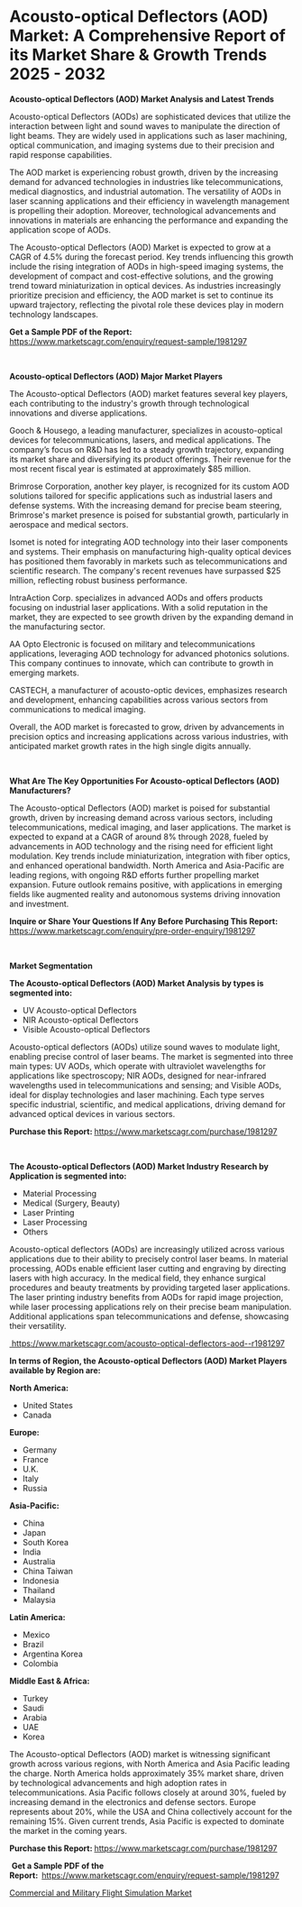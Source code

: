<p><h1>Acousto-optical Deflectors (AOD) Market: A Comprehensive Report of its Market Share & Growth Trends 2025 - 2032</h1></p><p><strong>Acousto-optical Deflectors (AOD) Market Analysis and Latest Trends</strong></p>
<p><p>Acousto-optical Deflectors (AODs) are sophisticated devices that utilize the interaction between light and sound waves to manipulate the direction of light beams. They are widely used in applications such as laser machining, optical communication, and imaging systems due to their precision and rapid response capabilities.</p><p>The AOD market is experiencing robust growth, driven by the increasing demand for advanced technologies in industries like telecommunications, medical diagnostics, and industrial automation. The versatility of AODs in laser scanning applications and their efficiency in wavelength management is propelling their adoption. Moreover, technological advancements and innovations in materials are enhancing the performance and expanding the application scope of AODs.</p><p>The Acousto-optical Deflectors (AOD) Market is expected to grow at a CAGR of 4.5% during the forecast period. Key trends influencing this growth include the rising integration of AODs in high-speed imaging systems, the development of compact and cost-effective solutions, and the growing trend toward miniaturization in optical devices. As industries increasingly prioritize precision and efficiency, the AOD market is set to continue its upward trajectory, reflecting the pivotal role these devices play in modern technology landscapes.</p></p>
<p><strong>Get a Sample PDF of the Report:&nbsp;</strong> <a href="https://www.marketscagr.com/enquiry/request-sample/1981297?utm_campaign=2866&utm_medium=2&utm_source=Github&utm_content=ia&utm_term=02032025&utm_id=acousto-optical-deflectors-aod">https://www.marketscagr.com/enquiry/request-sample/1981297</a></p>
<p>&nbsp;</p>
<p><strong>Acousto-optical Deflectors (AOD) Major Market Players</strong></p>
<p><p>The Acousto-optical Deflectors (AOD) market features several key players, each contributing to the industry's growth through technological innovations and diverse applications.</p><p>Gooch & Housego, a leading manufacturer, specializes in acousto-optical devices for telecommunications, lasers, and medical applications. The company’s focus on R&D has led to a steady growth trajectory, expanding its market share and diversifying its product offerings. Their revenue for the most recent fiscal year is estimated at approximately $85 million.</p><p>Brimrose Corporation, another key player, is recognized for its custom AOD solutions tailored for specific applications such as industrial lasers and defense systems. With the increasing demand for precise beam steering, Brimrose's market presence is poised for substantial growth, particularly in aerospace and medical sectors.</p><p>Isomet is noted for integrating AOD technology into their laser components and systems. Their emphasis on manufacturing high-quality optical devices has positioned them favorably in markets such as telecommunications and scientific research. The company's recent revenues have surpassed $25 million, reflecting robust business performance.</p><p>IntraAction Corp. specializes in advanced AODs and offers products focusing on industrial laser applications. With a solid reputation in the market, they are expected to see growth driven by the expanding demand in the manufacturing sector.</p><p>AA Opto Electronic is focused on military and telecommunications applications, leveraging AOD technology for advanced photonics solutions. This company continues to innovate, which can contribute to growth in emerging markets.</p><p>CASTECH, a manufacturer of acousto-optic devices, emphasizes research and development, enhancing capabilities across various sectors from communications to medical imaging.</p><p>Overall, the AOD market is forecasted to grow, driven by advancements in precision optics and increasing applications across various industries, with anticipated market growth rates in the high single digits annually.</p></p>
<p>&nbsp;</p>
<p><strong>What Are The Key Opportunities For Acousto-optical Deflectors (AOD) Manufacturers?</strong></p>
<p><p>The Acousto-optical Deflectors (AOD) market is poised for substantial growth, driven by increasing demand across various sectors, including telecommunications, medical imaging, and laser applications. The market is expected to expand at a CAGR of around 8% through 2028, fueled by advancements in AOD technology and the rising need for efficient light modulation. Key trends include miniaturization, integration with fiber optics, and enhanced operational bandwidth. North America and Asia-Pacific are leading regions, with ongoing R&D efforts further propelling market expansion. Future outlook remains positive, with applications in emerging fields like augmented reality and autonomous systems driving innovation and investment.</p></p>
<p><strong>Inquire or Share Your Questions If Any Before Purchasing This Report:</strong> <a href="https://www.marketscagr.com/enquiry/pre-order-enquiry/1981297?utm_campaign=2866&utm_medium=2&utm_source=Github&utm_content=ia&utm_term=02032025&utm_id=acousto-optical-deflectors-aod">https://www.marketscagr.com/enquiry/pre-order-enquiry/1981297</a></p>
<p>&nbsp;</p>
<p><strong>Market Segmentation</strong></p>
<p><strong>The Acousto-optical Deflectors (AOD) Market Analysis by types is segmented into:</strong></p>
<p><ul><li>UV Acousto-optical Deflectors</li><li>NIR Acousto-optical Deflectors</li><li>Visible Acousto-optical Deflectors</li></ul></p>
<p><p>Acousto-optical deflectors (AODs) utilize sound waves to modulate light, enabling precise control of laser beams. The market is segmented into three main types: UV AODs, which operate with ultraviolet wavelengths for applications like spectroscopy; NIR AODs, designed for near-infrared wavelengths used in telecommunications and sensing; and Visible AODs, ideal for display technologies and laser machining. Each type serves specific industrial, scientific, and medical applications, driving demand for advanced optical devices in various sectors.</p></p>
<p><strong>Purchase this Report:&nbsp;</strong><a href="https://www.marketscagr.com/purchase/1981297?utm_campaign=2866&utm_medium=2&utm_source=Github&utm_content=ia&utm_term=02032025&utm_id=acousto-optical-deflectors-aod">https://www.marketscagr.com/purchase/1981297</a></p>
<p>&nbsp;</p>
<p><strong>The Acousto-optical Deflectors (AOD) Market Industry Research by Application is segmented into:</strong></p>
<p><ul><li>Material Processing</li><li>Medical (Surgery, Beauty)</li><li>Laser Printing</li><li>Laser Processing</li><li>Others</li></ul></p>
<p><p>Acousto-optical deflectors (AODs) are increasingly utilized across various applications due to their ability to precisely control laser beams. In material processing, AODs enable efficient laser cutting and engraving by directing lasers with high accuracy. In the medical field, they enhance surgical procedures and beauty treatments by providing targeted laser applications. The laser printing industry benefits from AODs for rapid image projection, while laser processing applications rely on their precise beam manipulation. Additional applications span telecommunications and defense, showcasing their versatility.</p></p>
<p><a href="https://www.marketscagr.com/acousto-optical-deflectors-aod--r1981297?utm_campaign=2866&utm_medium=2&utm_source=Github&utm_content=ia&utm_term=02032025&utm_id=acousto-optical-deflectors-aod">&nbsp;https://www.marketscagr.com/acousto-optical-deflectors-aod--r1981297</a></p>
<p><strong>In terms of Region, the Acousto-optical Deflectors (AOD) Market Players available by Region are:</strong></p>
<p>
    <p> <strong> North America: </strong>
        <ul>
            <li>United States</li>
            <li>Canada</li>
        </ul>
        </p> 
    <p> <strong> Europe: </strong>
        <ul>
            <li>Germany</li>
            <li>France</li>
            <li>U.K.</li>
            <li>Italy</li>
            <li>Russia</li>
        </ul>
        </p> 
    <p> <strong> Asia-Pacific: </strong>
        <ul>
            <li>China</li>
            <li>Japan</li>
            <li>South Korea</li>
            <li>India</li>
            <li>Australia</li>
            <li>China Taiwan</li>
            <li>Indonesia</li>
            <li>Thailand</li>
            <li>Malaysia</li>
        </ul>
        </p> 
    <p> <strong> Latin America: </strong>
        <ul>
            <li>Mexico</li>
            <li>Brazil</li>
            <li>Argentina Korea</li>
            <li>Colombia</li>
        </ul>
        </p> 
    <p> <strong> Middle East & Africa: </strong>
        <ul>
            <li>Turkey</li>
            <li>Saudi</li>
            <li>Arabia</li>
            <li>UAE</li>
            <li>Korea</li>
        </ul>
    </p>
    </p>
<p><p>The Acousto-optical Deflectors (AOD) market is witnessing significant growth across various regions, with North America and Asia Pacific leading the charge. North America holds approximately 35% market share, driven by technological advancements and high adoption rates in telecommunications. Asia Pacific follows closely at around 30%, fueled by increasing demand in the electronics and defense sectors. Europe represents about 20%, while the USA and China collectively account for the remaining 15%. Given current trends, Asia Pacific is expected to dominate the market in the coming years.</p></p>
<p><strong>Purchase this Report: </strong><a href="https://www.marketscagr.com/purchase/1981297?utm_campaign=2866&utm_medium=2&utm_source=Github&utm_content=ia&utm_term=02032025&utm_id=acousto-optical-deflectors-aod">https://www.marketscagr.com/purchase/1981297</a></p>
<p>&nbsp;<strong>Get a Sample PDF of the Report:&nbsp;&nbsp;</strong><a href="https://www.marketscagr.com/enquiry/request-sample/1981297?utm_campaign=2866&utm_medium=2&utm_source=Github&utm_content=ia&utm_term=02032025&utm_id=acousto-optical-deflectors-aod">https://www.marketscagr.com/enquiry/request-sample/1981297</a></p>
<p><strong></strong></p>
<p><p><a href="https://github.com/djibenesha/Market-Research-Report-List-1/blob/main/commercial-and-military-flight-simulation-market.md?utm_campaign=2866&utm_medium=2&utm_source=Github&utm_content=ia&utm_term=02032025&utm_id=acousto-optical-deflectors-aod">Commercial and Military Flight Simulation Market</a></p></p>
